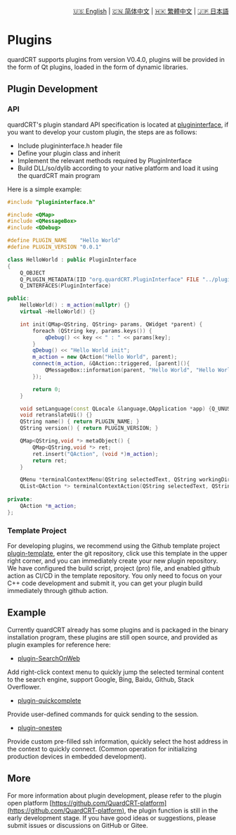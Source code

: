 <div style="text-align: right"><a href="../../en/latest/plugins.html">🇺🇸 English</a> | <a href="../../zh-cn/latest/plugins.html">🇨🇳 简体中文</a> | <a href="../../zh-tw/latest/plugins.html">🇭🇰 繁體中文</a> | <a href="../../ja/latest/plugins.html">🇯🇵 日本語</a></div>

# Plugins

quardCRT supports plugins from version V0.4.0, plugins will be provided in the form of Qt plugins, loaded in the form of dynamic libraries.

## Plugin Development

### API

quardCRT's plugin standard API specification is located at [plugininterface](https://github.com/QuardCRT-platform/plugininterface), if you want to develop your custom plugin, the steps are as follows:

- Include plugininterface.h header file
- Define your plugin class and inherit
- Implement the relevant methods required by PluginInterface
- Build DLL/so/dylib according to your native platform and load it using the quardCRT main program

Here is a simple example:

```c++
#include "plugininterface.h"

#include <QMap>
#include <QMessageBox>
#include <QDebug>

#define PLUGIN_NAME    "Hello World"
#define PLUGIN_VERSION "0.0.1"

class HelloWorld : public PluginInterface
{
    Q_OBJECT
    Q_PLUGIN_METADATA(IID "org.quardCRT.PluginInterface" FILE "../plugininterface.json")
    Q_INTERFACES(PluginInterface)

public:
    HelloWorld() : m_action(nullptr) {}
    virtual ~HelloWorld() {}

    int init(QMap<QString, QString> params, QWidget *parent) {
        foreach (QString key, params.keys()) {
            qDebug() << key << " : " << params[key];
        }
        qDebug() << "Hello World init";
        m_action = new QAction("Hello World", parent);
        connect(m_action, &QAction::triggered, [parent](){
            QMessageBox::information(parent, "Hello World", "Hello World");
        });

        return 0;
    }

    void setLanguage(const QLocale &language,QApplication *app) {Q_UNUSED(language);Q_UNUSED(app);}
    void retranslateUi() {}
    QString name() { return PLUGIN_NAME; }
    QString version() { return PLUGIN_VERSION; }

    QMap<QString,void *> metaObject() {
        QMap<QString,void *> ret;
        ret.insert("QAction", (void *)m_action);
        return ret;
    }

    QMenu *terminalContextMenu(QString selectedText, QString workingDirectory, QMenu *parentMenu) {Q_UNUSED(selectedText);Q_UNUSED(workingDirectory);Q_UNUSED(parentMenu); return nullptr;}
    QList<QAction *> terminalContextAction(QString selectedText, QString workingDirectory, QMenu *parentMenu) {Q_UNUSED(selectedText);Q_UNUSED(workingDirectory);Q_UNUSED(parentMenu); return QList<QAction *>();}
    
private:
    QAction *m_action;
};
```

### Template Project

For developing plugins, we recommend using the Github template project [plugin-template](https://github.com/QuardCRT-platform/plugin-template), enter the git repository, click use this template in the upper right corner, and you can immediately create your new plugin repository. We have configured the build script, project (pro) file, and enabled github action as CI/CD in the template repository. You only need to focus on your C++ code development and submit it, you can get your plugin build immediately through github action.

## Example

Currently quardCRT already has some plugins and is packaged in the binary installation program, these plugins are still open source, and provided as plugin examples for reference here:

- [plugin-SearchOnWeb](https://github.com/QuardCRT-platform/plugin-SearchOnWeb)

Add right-click context menu to quickly jump the selected terminal content to the search engine, support Google, Bing, Baidu, Github, Stack Overflower.

- [plugin-quickcomplete](https://github.com/QuardCRT-platform/plugin-quickcomplete)

Provide user-defined commands for quick sending to the session.

- [plugin-onestep](https://github.com/QuardCRT-platform/plugin-onestep)

Provide custom pre-filled ssh information, quickly select the host address in the context to quickly connect. (Common operation for initializing production devices in embedded development).

## More

For more information about plugin development, please refer to the plugin open platform [https://github.com/QuardCRT-platform](https://github.com/QuardCRT-platform), the plugin function is still in the early development stage. If you have good ideas or suggestions, please submit issues or discussions on GitHub or Gitee.

